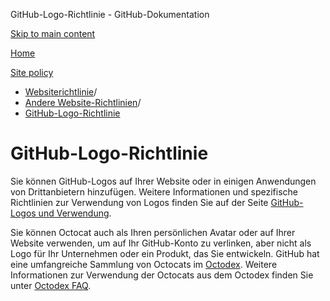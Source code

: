 GitHub-Logo-Richtlinie - GitHub-Dokumentation

[Skip to main content](#main-content)

[Home](/de)

[Site policy](/de/site-policy)

* [Websiterichtlinie](/de/site-policy)/
* [Andere Website-Richtlinien](/de/site-policy/other-site-policies)/
* [GitHub-Logo-Richtlinie](/de/site-policy/other-site-policies/github-logo-policy)

GitHub-Logo-Richtlinie
==========

Sie können GitHub-Logos auf Ihrer Website oder in einigen Anwendungen von Drittanbietern hinzufügen. Weitere Informationen und spezifische Richtlinien zur Verwendung von Logos finden Sie auf der Seite [GitHub-Logos und Verwendung](https://github.com/logos).

Sie können Octocat auch als Ihren persönlichen Avatar oder auf Ihrer Website verwenden, um auf Ihr GitHub-Konto zu verlinken, aber nicht als Logo für Ihr Unternehmen oder ein Produkt, das Sie entwickeln. GitHub hat eine umfangreiche Sammlung von Octocats im [Octodex](https://octodex.github.com/). Weitere Informationen zur Verwendung der Octocats aus dem Octodex finden Sie unter [Octodex FAQ](https://octodex.github.com/faq/).
